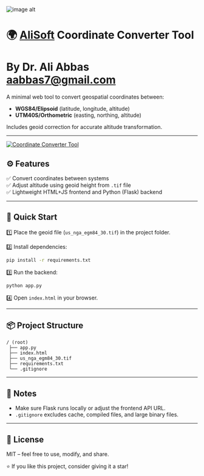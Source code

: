 ![image alt](https://github.com/aabbas77-web/AliSoft/blob/main/AliSoft128Transparent.png)
# 🌍 [AliSoft](https://hodhods.com) Coordinate Converter Tool
# By Dr. Ali Abbas aabbas7@gmail.com

A minimal web tool to convert geospatial coordinates between:
- **WGS84/Elipsoid** (latitude, longitude, altitude)
- **UTM40S/Orthometric** (easting, northing, altitude)

Includes geoid correction for accurate altitude transformation.

---
[![Coordinate Converter Tool](https://github.com/aabbas77-web/Halftone-Maker/releases/download/FirstRelease/HalftoneVideo.png)](https://www.youtube.com/watch?v=ecGTu8sCbYQ)

## ⚙️ Features
✅ Convert coordinates between systems  
✅ Adjust altitude using geoid height from `.tif` file  
✅ Lightweight HTML+JS frontend and Python (Flask) backend

---

## 🚀 Quick Start

1️⃣ Place the geoid file (`us_nga_egm84_30.tif`) in the project folder.

2️⃣ Install dependencies:
```bash
pip install -r requirements.txt
```

3️⃣ Run the backend:
```bash
python app.py
```

4️⃣ Open `index.html` in your browser.

---

## 📦 Project Structure
```
/ (root)
 ├── app.py
 ├── index.html
 ├── us_nga_egm84_30.tif
 ├── requirements.txt
 └── .gitignore
```

---

## 📌 Notes
- Make sure Flask runs locally or adjust the frontend API URL.
- `.gitignore` excludes cache, compiled files, and large binary files.

---

## 🧭 License
MIT – feel free to use, modify, and share.

⭐ If you like this project, consider giving it a star!
